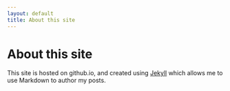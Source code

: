 ```yaml
---
layout: default
title: About this site
---
```


# About this site

This site is hosted on github.io, and created using [Jekyll](http://jekyllrb.com) which allows me to use Markdown to author my posts.

